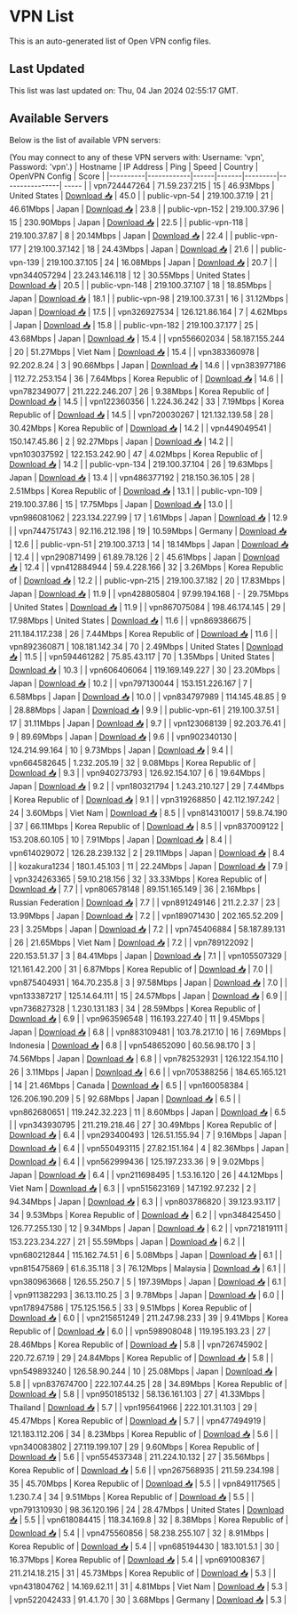 # VPN List

This is an auto-generated list of Open VPN config files.

## Last Updated

This list was last updated on: Thu, 04 Jan 2024 02:55:17 GMT.

## Available Servers

Below is the list of available VPN servers:

(You may connect to any of these VPN servers with: Username: 'vpn', Password: 'vpn'.)
| Hostname | IP Address | Ping | Speed | Country | OpenVPN Config | Score |
|----------|------------|------|-------|---------|----------------| ----- |
| vpn724447264 | 71.59.237.215 | 15 | 46.93Mbps | United States | [Download 📥](./configs/server_0_US.ovpn) | 45.0 |
| public-vpn-54 | 219.100.37.19 | 21 | 46.61Mbps | Japan | [Download 📥](./configs/server_1_JP.ovpn) | 23.8 |
| public-vpn-152 | 219.100.37.96 | 15 | 230.90Mbps | Japan | [Download 📥](./configs/server_2_JP.ovpn) | 22.5 |
| public-vpn-118 | 219.100.37.87 | 8 | 20.14Mbps | Japan | [Download 📥](./configs/server_3_JP.ovpn) | 22.4 |
| public-vpn-177 | 219.100.37.142 | 18 | 24.43Mbps | Japan | [Download 📥](./configs/server_4_JP.ovpn) | 21.6 |
| public-vpn-139 | 219.100.37.105 | 24 | 16.08Mbps | Japan | [Download 📥](./configs/server_5_JP.ovpn) | 20.7 |
| vpn344057294 | 23.243.146.118 | 12 | 30.55Mbps | United States | [Download 📥](./configs/server_6_US.ovpn) | 20.5 |
| public-vpn-148 | 219.100.37.107 | 18 | 18.85Mbps | Japan | [Download 📥](./configs/server_7_JP.ovpn) | 18.1 |
| public-vpn-98 | 219.100.37.31 | 16 | 31.12Mbps | Japan | [Download 📥](./configs/server_8_JP.ovpn) | 17.5 |
| vpn326927534 | 126.121.86.164 | 7 | 4.62Mbps | Japan | [Download 📥](./configs/server_9_JP.ovpn) | 15.8 |
| public-vpn-182 | 219.100.37.177 | 25 | 43.68Mbps | Japan | [Download 📥](./configs/server_10_JP.ovpn) | 15.4 |
| vpn556602034 | 58.187.155.244 | 20 | 51.27Mbps | Viet Nam | [Download 📥](./configs/server_11_VN.ovpn) | 15.4 |
| vpn383360978 | 92.202.8.24 | 3 | 90.66Mbps | Japan | [Download 📥](./configs/server_12_JP.ovpn) | 14.6 |
| vpn383977186 | 112.72.253.154 | 36 | 7.64Mbps | Korea Republic of | [Download 📥](./configs/server_13_KR.ovpn) | 14.6 |
| vpn782349077 | 211.222.246.207 | 26 | 9.38Mbps | Korea Republic of | [Download 📥](./configs/server_14_KR.ovpn) | 14.5 |
| vpn122360356 | 1.224.36.242 | 33 | 7.19Mbps | Korea Republic of | [Download 📥](./configs/server_15_KR.ovpn) | 14.5 |
| vpn720030267 | 121.132.139.58 | 28 | 30.42Mbps | Korea Republic of | [Download 📥](./configs/server_16_KR.ovpn) | 14.2 |
| vpn449049541 | 150.147.45.86 | 2 | 92.27Mbps | Japan | [Download 📥](./configs/server_17_JP.ovpn) | 14.2 |
| vpn103037592 | 122.153.242.90 | 47 | 4.02Mbps | Korea Republic of | [Download 📥](./configs/server_18_KR.ovpn) | 14.2 |
| public-vpn-134 | 219.100.37.104 | 26 | 19.63Mbps | Japan | [Download 📥](./configs/server_19_JP.ovpn) | 13.4 |
| vpn486377192 | 218.150.36.105 | 28 | 2.51Mbps | Korea Republic of | [Download 📥](./configs/server_20_KR.ovpn) | 13.1 |
| public-vpn-109 | 219.100.37.86 | 15 | 17.75Mbps | Japan | [Download 📥](./configs/server_21_JP.ovpn) | 13.0 |
| vpn986081062 | 223.134.227.99 | 17 | 1.61Mbps | Japan | [Download 📥](./configs/server_22_JP.ovpn) | 12.9 |
| vpn744751743 | 92.116.212.198 | 19 | 10.59Mbps | Germany | [Download 📥](./configs/server_23_DE.ovpn) | 12.6 |
| public-vpn-51 | 219.100.37.13 | 14 | 18.14Mbps | Japan | [Download 📥](./configs/server_24_JP.ovpn) | 12.4 |
| vpn290871499 | 61.89.78.126 | 2 | 45.61Mbps | Japan | [Download 📥](./configs/server_25_JP.ovpn) | 12.4 |
| vpn412884944 | 59.4.228.166 | 32 | 3.26Mbps | Korea Republic of | [Download 📥](./configs/server_26_KR.ovpn) | 12.2 |
| public-vpn-215 | 219.100.37.182 | 20 | 17.83Mbps | Japan | [Download 📥](./configs/server_27_JP.ovpn) | 11.9 |
| vpn428805804 | 97.99.194.168 | - | 29.75Mbps | United States | [Download 📥](./configs/server_28_US.ovpn) | 11.9 |
| vpn867075084 | 198.46.174.145 | 29 | 17.98Mbps | United States | [Download 📥](./configs/server_29_US.ovpn) | 11.6 |
| vpn869386675 | 211.184.117.238 | 26 | 7.44Mbps | Korea Republic of | [Download 📥](./configs/server_30_KR.ovpn) | 11.6 |
| vpn892360871 | 108.181.142.34 | 70 | 2.49Mbps | United States | [Download 📥](./configs/server_31_US.ovpn) | 11.5 |
| vpn594461282 | 75.85.43.117 | 70 | 1.35Mbps | United States | [Download 📥](./configs/server_32_US.ovpn) | 10.3 |
| vpn606406064 | 119.169.149.227 | 30 | 23.20Mbps | Japan | [Download 📥](./configs/server_33_JP.ovpn) | 10.2 |
| vpn797130044 | 153.151.226.167 | 7 | 6.58Mbps | Japan | [Download 📥](./configs/server_34_JP.ovpn) | 10.0 |
| vpn834797989 | 114.145.48.85 | 9 | 28.88Mbps | Japan | [Download 📥](./configs/server_35_JP.ovpn) | 9.9 |
| public-vpn-61 | 219.100.37.51 | 17 | 31.11Mbps | Japan | [Download 📥](./configs/server_36_JP.ovpn) | 9.7 |
| vpn123068139 | 92.203.76.41 | 9 | 89.69Mbps | Japan | [Download 📥](./configs/server_37_JP.ovpn) | 9.6 |
| vpn902340130 | 124.214.99.164 | 10 | 9.73Mbps | Japan | [Download 📥](./configs/server_38_JP.ovpn) | 9.4 |
| vpn664582645 | 1.232.205.19 | 32 | 9.08Mbps | Korea Republic of | [Download 📥](./configs/server_39_KR.ovpn) | 9.3 |
| vpn940273793 | 126.92.154.107 | 6 | 19.64Mbps | Japan | [Download 📥](./configs/server_40_JP.ovpn) | 9.2 |
| vpn180321794 | 1.243.210.127 | 29 | 7.44Mbps | Korea Republic of | [Download 📥](./configs/server_41_KR.ovpn) | 9.1 |
| vpn319268850 | 42.112.197.242 | 24 | 3.60Mbps | Viet Nam | [Download 📥](./configs/server_42_VN.ovpn) | 8.5 |
| vpn814310017 | 59.8.74.190 | 37 | 66.11Mbps | Korea Republic of | [Download 📥](./configs/server_43_KR.ovpn) | 8.5 |
| vpn837009122 | 153.208.60.105 | 10 | 7.91Mbps | Japan | [Download 📥](./configs/server_44_JP.ovpn) | 8.4 |
| vpn614029072 | 126.28.239.132 | 2 | 29.11Mbps | Japan | [Download 📥](./configs/server_45_JP.ovpn) | 8.4 |
| kozakura1234 | 180.1.45.103 | 11 | 22.24Mbps | Japan | [Download 📥](./configs/server_46_JP.ovpn) | 7.9 |
| vpn324263365 | 59.10.218.156 | 32 | 33.33Mbps | Korea Republic of | [Download 📥](./configs/server_47_KR.ovpn) | 7.7 |
| vpn806578148 | 89.151.165.149 | 36 | 2.16Mbps | Russian Federation | [Download 📥](./configs/server_48_RU.ovpn) | 7.7 |
| vpn891249146 | 211.2.2.37 | 23 | 13.99Mbps | Japan | [Download 📥](./configs/server_49_JP.ovpn) | 7.2 |
| vpn189071430 | 202.165.52.209 | 23 | 3.25Mbps | Japan | [Download 📥](./configs/server_50_JP.ovpn) | 7.2 |
| vpn745406884 | 58.187.89.131 | 26 | 21.65Mbps | Viet Nam | [Download 📥](./configs/server_51_VN.ovpn) | 7.2 |
| vpn789122092 | 220.153.51.37 | 3 | 84.41Mbps | Japan | [Download 📥](./configs/server_52_JP.ovpn) | 7.1 |
| vpn105507329 | 121.161.42.200 | 31 | 6.87Mbps | Korea Republic of | [Download 📥](./configs/server_53_KR.ovpn) | 7.0 |
| vpn875404931 | 164.70.235.8 | 3 | 97.58Mbps | Japan | [Download 📥](./configs/server_54_JP.ovpn) | 7.0 |
| vpn133387217 | 125.14.64.111 | 15 | 24.57Mbps | Japan | [Download 📥](./configs/server_55_JP.ovpn) | 6.9 |
| vpn736827328 | 1.230.131.183 | 34 | 28.59Mbps | Korea Republic of | [Download 📥](./configs/server_56_KR.ovpn) | 6.9 |
| vpn963596548 | 116.193.227.40 | 11 | 9.45Mbps | Japan | [Download 📥](./configs/server_57_JP.ovpn) | 6.8 |
| vpn883109481 | 103.78.217.10 | 16 | 7.69Mbps | Indonesia | [Download 📥](./configs/server_58_ID.ovpn) | 6.8 |
| vpn548652090 | 60.56.98.170 | 3 | 74.56Mbps | Japan | [Download 📥](./configs/server_59_JP.ovpn) | 6.8 |
| vpn782532931 | 126.122.154.110 | 26 | 3.11Mbps | Japan | [Download 📥](./configs/server_60_JP.ovpn) | 6.6 |
| vpn705388256 | 184.65.165.121 | 14 | 21.46Mbps | Canada | [Download 📥](./configs/server_61_CA.ovpn) | 6.5 |
| vpn160058384 | 126.206.190.209 | 5 | 92.68Mbps | Japan | [Download 📥](./configs/server_62_JP.ovpn) | 6.5 |
| vpn862680651 | 119.242.32.223 | 11 | 8.60Mbps | Japan | [Download 📥](./configs/server_63_JP.ovpn) | 6.5 |
| vpn343930795 | 211.219.218.46 | 27 | 30.49Mbps | Korea Republic of | [Download 📥](./configs/server_64_KR.ovpn) | 6.4 |
| vpn293400493 | 126.51.155.94 | 7 | 9.16Mbps | Japan | [Download 📥](./configs/server_65_JP.ovpn) | 6.4 |
| vpn550493115 | 27.82.151.164 | 4 | 82.36Mbps | Japan | [Download 📥](./configs/server_66_JP.ovpn) | 6.4 |
| vpn562999436 | 125.197.233.36 | 9 | 9.02Mbps | Japan | [Download 📥](./configs/server_67_JP.ovpn) | 6.4 |
| vpn211698495 | 1.53.16.120 | 26 | 44.12Mbps | Viet Nam | [Download 📥](./configs/server_68_VN.ovpn) | 6.3 |
| vpn515623169 | 147.192.97.232 | 2 | 94.34Mbps | Japan | [Download 📥](./configs/server_69_JP.ovpn) | 6.3 |
| vpn803786820 | 39.123.93.117 | 34 | 9.53Mbps | Korea Republic of | [Download 📥](./configs/server_70_KR.ovpn) | 6.2 |
| vpn348425450 | 126.77.255.130 | 12 | 9.34Mbps | Japan | [Download 📥](./configs/server_71_JP.ovpn) | 6.2 |
| vpn721819111 | 153.223.234.227 | 21 | 55.59Mbps | Japan | [Download 📥](./configs/server_72_JP.ovpn) | 6.2 |
| vpn680212844 | 115.162.74.51 | 6 | 5.08Mbps | Japan | [Download 📥](./configs/server_73_JP.ovpn) | 6.1 |
| vpn815475869 | 61.6.35.118 | 3 | 76.12Mbps | Malaysia | [Download 📥](./configs/server_74_MY.ovpn) | 6.1 |
| vpn380963668 | 126.55.250.7 | 5 | 197.39Mbps | Japan | [Download 📥](./configs/server_75_JP.ovpn) | 6.1 |
| vpn911382293 | 36.13.110.25 | 3 | 9.78Mbps | Japan | [Download 📥](./configs/server_76_JP.ovpn) | 6.0 |
| vpn178947586 | 175.125.156.5 | 33 | 9.51Mbps | Korea Republic of | [Download 📥](./configs/server_77_KR.ovpn) | 6.0 |
| vpn215651249 | 211.247.98.233 | 39 | 9.41Mbps | Korea Republic of | [Download 📥](./configs/server_78_KR.ovpn) | 6.0 |
| vpn598908048 | 119.195.193.23 | 27 | 28.46Mbps | Korea Republic of | [Download 📥](./configs/server_79_KR.ovpn) | 5.8 |
| vpn726745902 | 220.72.67.19 | 29 | 24.84Mbps | Korea Republic of | [Download 📥](./configs/server_80_KR.ovpn) | 5.8 |
| vpn549893240 | 126.58.90.244 | 10 | 25.08Mbps | Japan | [Download 📥](./configs/server_81_JP.ovpn) | 5.8 |
| vpn837674700 | 222.107.44.25 | 28 | 34.89Mbps | Korea Republic of | [Download 📥](./configs/server_82_KR.ovpn) | 5.8 |
| vpn950185132 | 58.136.161.103 | 27 | 41.33Mbps | Thailand | [Download 📥](./configs/server_83_TH.ovpn) | 5.7 |
| vpn195641966 | 222.101.31.103 | 29 | 45.47Mbps | Korea Republic of | [Download 📥](./configs/server_84_KR.ovpn) | 5.7 |
| vpn477494919 | 121.183.112.206 | 34 | 8.23Mbps | Korea Republic of | [Download 📥](./configs/server_85_KR.ovpn) | 5.6 |
| vpn340083802 | 27.119.199.107 | 29 | 9.60Mbps | Korea Republic of | [Download 📥](./configs/server_86_KR.ovpn) | 5.6 |
| vpn554537348 | 211.224.10.132 | 27 | 35.56Mbps | Korea Republic of | [Download 📥](./configs/server_87_KR.ovpn) | 5.6 |
| vpn267568935 | 211.59.234.198 | 35 | 45.70Mbps | Korea Republic of | [Download 📥](./configs/server_88_KR.ovpn) | 5.5 |
| vpn849117565 | 1.230.7.4 | 34 | 9.51Mbps | Korea Republic of | [Download 📥](./configs/server_89_KR.ovpn) | 5.5 |
| vpn791310930 | 98.36.120.196 | 24 | 28.47Mbps | United States | [Download 📥](./configs/server_90_US.ovpn) | 5.5 |
| vpn618084415 | 118.34.169.8 | 32 | 8.38Mbps | Korea Republic of | [Download 📥](./configs/server_91_KR.ovpn) | 5.4 |
| vpn475560856 | 58.238.255.107 | 32 | 8.91Mbps | Korea Republic of | [Download 📥](./configs/server_92_KR.ovpn) | 5.4 |
| vpn685194430 | 183.101.5.1 | 30 | 16.37Mbps | Korea Republic of | [Download 📥](./configs/server_93_KR.ovpn) | 5.4 |
| vpn691008367 | 211.214.18.215 | 31 | 45.73Mbps | Korea Republic of | [Download 📥](./configs/server_94_KR.ovpn) | 5.3 |
| vpn431804762 | 14.169.62.11 | 31 | 4.81Mbps | Viet Nam | [Download 📥](./configs/server_95_VN.ovpn) | 5.3 |
| vpn522042433 | 91.4.1.70 | 30 | 3.68Mbps | Germany | [Download 📥](./configs/server_96_DE.ovpn) | 5.3 |
